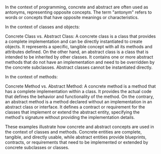 In the context of programming, concrete and abstract are often used as antonyms, representing opposite concepts. 
The term "antonym" refers to words or concepts that have opposite meanings or characteristics.

In the context of classes and objects:

Concrete Class vs. Abstract Class:
A concrete class is a class that provides a complete implementation and can be directly instantiated to create objects. 
It represents a specific, tangible concept with all its methods and attributes defined. 
On the other hand, an abstract class is a class that is intended to be inherited by other classes. 
It contains one or more abstract methods that do not have an implementation and need to be overridden by the concrete subclasses. Abstract classes cannot be instantiated directly.



In the context of methods:

Concrete Method vs. Abstract Method:
A concrete method is a method that has a complete implementation within a class. 
It provides the actual code that defines the behavior and functionality of the method. 
On the contrary, an abstract method is a method declared without an implementation in an abstract class or interface. 
It defines a contract or requirement for the classes that implement or extend the abstract entity, specifying the method's signature without providing the implementation details.


These examples illustrate how concrete and abstract concepts are used in the context of classes and methods. 
Concrete entities are complete, tangible, and directly usable, while abstract entities provide blueprints, contracts, or requirements that need to be implemented or extended by concrete subclasses or classes.



